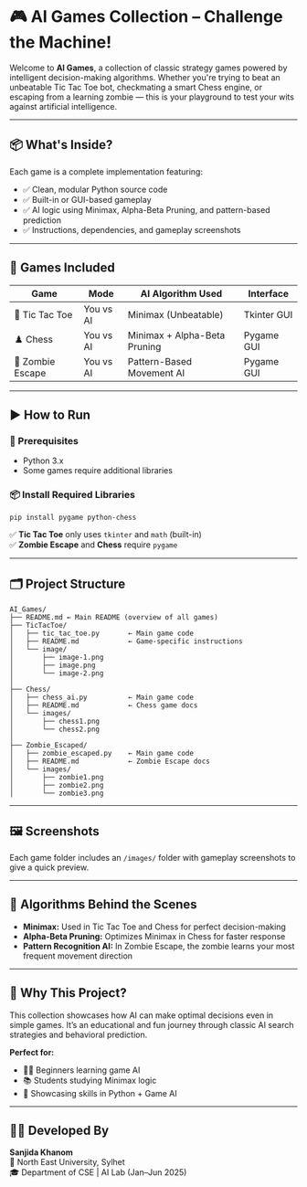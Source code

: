 # 🎮 AI Games Collection – Challenge the Machine!

Welcome to **AI Games**, a collection of classic strategy games powered by intelligent decision-making algorithms. Whether you're trying to beat an unbeatable Tic Tac Toe bot, checkmating a smart Chess engine, or escaping from a learning zombie — this is your playground to test your wits against artificial intelligence.

---

## 📦 What's Inside?

Each game is a complete implementation featuring:

- ✅ Clean, modular Python source code  
- ✅ Built-in or GUI-based gameplay  
- ✅ AI logic using Minimax, Alpha-Beta Pruning, and pattern-based prediction  
- ✅ Instructions, dependencies, and gameplay screenshots  

---

## 🧩 Games Included

| Game             | Mode        | AI Algorithm Used              | Interface      |
|------------------|-------------|--------------------------------|----------------|
| 🔲 Tic Tac Toe   | You vs AI   | Minimax (Unbeatable)           | Tkinter GUI    |
| ♟️ Chess         | You vs AI   | Minimax + Alpha-Beta Pruning   | Pygame GUI     |
| 🧟 Zombie Escape | You vs AI   | Pattern-Based Movement AI      | Pygame GUI     |

---

## ▶️ How to Run

### 🔧 Prerequisites
- Python 3.x
- Some games require additional libraries

### 📦 Install Required Libraries

```bash
pip install pygame python-chess
```

✅ **Tic Tac Toe** only uses `tkinter` and `math` (built-in)  
✅ **Zombie Escape** and **Chess** require `pygame`

---

## 🗂️ Project Structure

```
AI_Games/
├── README.md ← Main README (overview of all games)
├── TicTacToe/
│   ├── tic_tac_toe.py       ← Main game code
│   ├── README.md            ← Game-specific instructions
│   └── image/
│       ├── image-1.png
│       ├── image.png
│       └── image-2.png
│
├── Chess/
│   ├── chess_ai.py          ← Main game code
│   ├── README.md            ← Chess game docs
│   └── images/
│       ├── chess1.png
│       └── chess2.png
│
├── Zombie_Escaped/
│   ├── zombie_escaped.py    ← Main game code
│   ├── README.md            ← Zombie Escape docs
│   └── images/
│       ├── zombie1.png
│       ├── zombie2.png
│       └── zombie3.png
```

---

## 🖼️ Screenshots

Each game folder includes an `/images/` folder with gameplay screenshots to give a quick preview.

---

## 🧠 Algorithms Behind the Scenes

- **Minimax:** Used in Tic Tac Toe and Chess for perfect decision-making
- **Alpha-Beta Pruning:** Optimizes Minimax in Chess for faster response
- **Pattern Recognition AI:** In Zombie Escape, the zombie learns your most frequent movement direction

---

## 🎯 Why This Project?

This collection showcases how AI can make optimal decisions even in simple games. It’s an educational and fun journey through classic AI search strategies and behavioral prediction.

**Perfect for:**
- 🧑‍💻 Beginners learning game AI  
- 📚 Students studying Minimax logic  
- 🚀 Showcasing skills in Python + Game AI  

---

## 👩‍💻 Developed By

**Sanjida Khanom**  
📍 North East University, Sylhet  
🎓 Department of CSE | AI Lab (Jan–Jun 2025)
